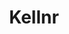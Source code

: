 ---
draft: false
title: Kellnr
content:
  id: kellnr
  name: Kellnr
  website: https://kellnr.io/
  short_description: Kellnr allows you to host private Rust crates on your hardware. You can also keep full control of your code at any time.
---